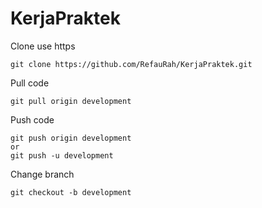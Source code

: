 # KerjaPraktek

Clone use https  
~~~~
git clone https://github.com/RefauRah/KerjaPraktek.git
~~~~
Pull code
~~~~
git pull origin development
~~~~
Push code
~~~~
git push origin development
or
git push -u development
~~~~
Change branch
~~~~
git checkout -b development